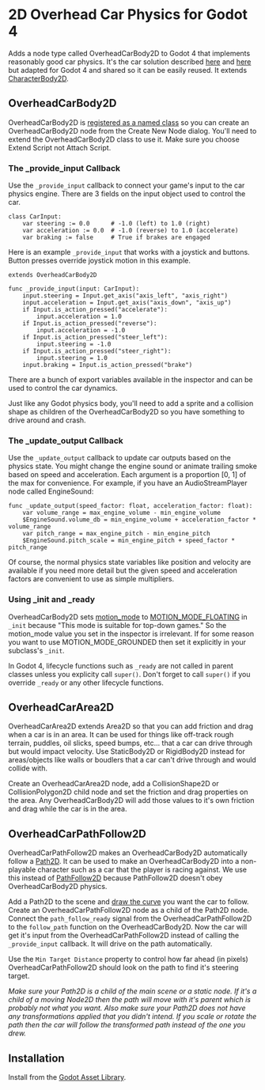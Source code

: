 # 2D Overhead Car Physics for Godot 4

Adds a node type called OverheadCarBody2D to Godot 4 that implements reasonably good car physics. It's the car solution described [here](http://kidscancode.org/godot_recipes/3.x/2d/car_steering/) and [here](https://engineeringdotnet.blogspot.com/2010/04/simple-2d-car-physics-in-games.html) but adapted for Godot 4 and shared so it can be easily reused. It extends [CharacterBody2D](https://docs.godotengine.org/en/stable/classes/class_characterbody2d.html).

## OverheadCarBody2D

OverheadCarBody2D is [registered as a named class](https://docs.godotengine.org/en/4.0/tutorials/scripting/gdscript/gdscript_basics.html#registering-named-classes) so you can create an OverheadCarBody2D node from the Create New Node dialog. You'll need to extend the OverheadCarBody2D class to use it. Make sure you choose Extend Script not Attach Script.

### The _provide_input Callback

Use the `_provide_input` callback to connect your game's input to the car physics engine. There are 3 fields on the input object used to control the car.

```gdscript
class CarInput:
	var steering := 0.0      # -1.0 (left) to 1.0 (right)
	var acceleration := 0.0  # -1.0 (reverse) to 1.0 (accelerate)
	var braking := false     # True if brakes are engaged
```

Here is an example `_provide_input` that works with a joystick and buttons. Button presses override joystick motion in this example.

```gdscript
extends OverheadCarBody2D

func _provide_input(input: CarInput):
	input.steering = Input.get_axis("axis_left", "axis_right")
	input.acceleration = Input.get_axis("axis_down", "axis_up")
	if Input.is_action_pressed("accelerate"):
		input.acceleration = 1.0
	if Input.is_action_pressed("reverse"):
		input.acceleration = -1.0
	if Input.is_action_pressed("steer_left"):
		input.steering = -1.0
	if Input.is_action_pressed("steer_right"):
		input.steering = 1.0
	input.braking = Input.is_action_pressed("brake")
```

There are a bunch of export variables available in the inspector and can be used to control the car dynamics.

Just like any Godot physics body, you'll need to add a sprite and a collision shape as children of the OverheadCarBody2D so you have something to drive around and crash.

### The _update_output Callback

Use the `_update_output` callback to update car outputs based on the physics state. You might change the engine sound or animate trailing smoke based on speed and acceleration. Each argument is a proportion [0, 1] of the max for convenience. For example, if you have an AudioStreamPlayer node called EngineSound:

```gdscript
func _update_output(speed_factor: float, acceleration_factor: float):
	var volume_range = max_engine_volume - min_engine_volume
	$EngineSound.volume_db = min_engine_volume + acceleration_factor * volume_range
	var pitch_range = max_engine_pitch - min_engine_pitch
	$EngineSound.pitch_scale = min_engine_pitch + speed_factor * pitch_range
```

Of course, the normal physics state variables like position and velocity are available if you need more detail but the given speed and acceleration factors are convenient to use as simple multipliers.

### Using _init and _ready

OverheadCarBody2D sets [motion_mode](https://docs.godotengine.org/en/stable/classes/class_characterbody2d.html#class-characterbody2d-property-motion-mode) to [MOTION_MODE_FLOATING](https://docs.godotengine.org/en/stable/classes/class_characterbody2d.html#enum-characterbody2d-motionmode) in `_init` because "This mode is suitable for top-down games." So the motion_mode value you set in the inspector is irrelevant. If for some reason you want to use MOTION_MODE_GROUNDED then set it explicitly in your subclass's `_init`.

In Godot 4, lifecycle functions such as `_ready` are not called in parent classes unless you explicity call `super()`. Don't forget to call `super()` if you override `_ready` or any other lifecycle functions.

## OverheadCarArea2D

OverheadCarArea2D extends Area2D so that you can add friction and drag when a car is in an area. It can be used for things like off-track rough terrain, puddles, oil slicks, speed bumps, etc... that a car can drive through but would impact velocity. Use StaticBody2D or RigidBody2D instead for areas/objects like walls or boudlers that a car can't drive through and would collide with.

Create an OverheadCarArea2D node, add a CollisionShape2D or CollisionPolygon2D child node and set the friction and drag properties on the area. Any OverheadCarBody2D will add those values to it's own friction and drag while the car is in the area.

## OverheadCarPathFollow2D

OverheadCarPathFollow2D makes an OverheadCarBody2D automatically follow a [Path2D](https://docs.godotengine.org/en/stable/classes/class_path2d.html). It can be used to make an OverheadCarBody2D into a non-playable character such as a car that the player is racing against. We use this instead of [PathFollow2D](https://docs.godotengine.org/en/stable/classes/class_pathfollow2d.html) because PathFollow2D doesn't obey OverheadCarBody2D physics.

Add a Path2D to the scene and [draw the curve](https://docs.godotengine.org/en/stable/tutorials/math/beziers_and_curves.html) you want the car to follow. Create an OverheadCarPathFollow2D node as a child of the Path2D node. Connect the `path_follow_ready` signal from the OverheadCarPathFollow2D to the `follow_path` function on the OverheadCarBody2D. Now the car will get it's input from the OverheadCarPathFollow2D instead of calling the `_provide_input` callback. It will drive on the path automatically.

Use the `Min Target Distance` property to control how far ahead (in pixels) OverheadCarPathFollow2D should look on the path to find it's steering target.

_Make sure your Path2D is a child of the main scene or a static node. If it's a child of a moving Node2D then the path will move with it's parent which is probably not what you want. Also make sure your Path2D does not have any transformations applied that you didn't intend. If you scale or rotate the path then the car will follow the transformed path instead of the one you drew._

## Installation

Install from the [Godot Asset Library](https://godotengine.org/asset-library/asset/1717).
